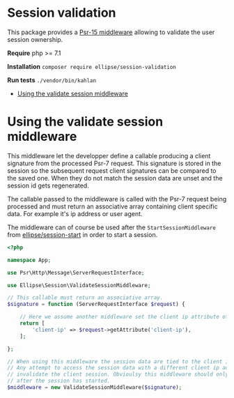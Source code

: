 # Session validation

This package provides a [Psr-15 middleware](https://www.php-fig.org/psr/psr-15/) allowing to validate the user session ownership.

**Require** php >= 7.1

**Installation** `composer require ellipse/session-validation`

**Run tests** `./vendor/bin/kahlan`

- [Using the validate session middleware](#using-the-validate-session-middleware)

# Using the validate session middleware

This middleware let the developper define a callable producing a client signature from the processed Psr-7 request. This signature is stored in the session so the subsequent request client signatures can be compared to the saved one. When they do not match the session data are unset and the session id gets regenerated.

The callable passed to the middleware is called with the Psr-7 request being processed and must return an associative array containing client specific data. For example it's ip address or user agent.

The middleware can of course be used after the `StartSessionMiddleware` from [ellipse/session-start](https://github.com/ellipsephp/session-start) in order to start a session.

```php
<?php

namespace App;

use Psr\Http\Message\ServerRequestInterface;

use Ellipse\Session\ValidateSessionMiddleware;

// This callable must return an associative array.
$signature = function (ServerRequestInterface $request) {

    // Here we assume another middleware set the client ip attribute of the request.
    return [
        'client-ip' => $request->getAttribute('client-ip'),
    ];

};

// When using this middleware the session data are tied to the client ip address.
// Any attempt to access the session data with a different client ip address would
// invalidate the client session. Obvioulsy this middleware should only be processed
// after the session has started.
$middleware = new ValidateSessionMiddleware($signature);
```

